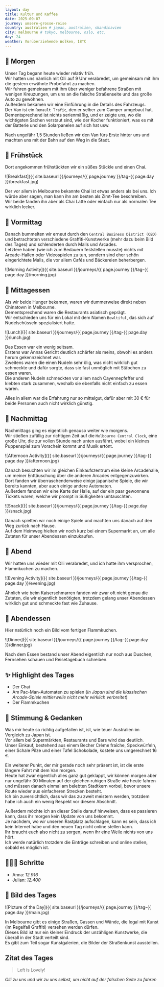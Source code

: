 ```yaml
---
layout: day
title: Kultur und Kaffee
date: 2025-09-07
journey: unsere-grosse-reise
country: australien # japan, australien, skandinavien
city: melbourne # tokyo, melbourne, oslo, etc.
day: 24
weather: Vorüberziehende Wolken, 18°C
---
```


## 🌅 Morgen

Unser Tag begann heute wieder relativ früh.  
Wir hatten uns nämlich mit Olli auf 9 Uhr verabredet, um gemeinsam mit ihm die gestern erwähnte Probefahrt zu machen.  
Wir fuhren gemeinsam mit ihm über weniger befahrene Straßen mit wenigen Kreuzungen, um uns an die falsche Straßenseite und das große Auto zu gewöhnen.  
Außerdem bekamen wir eine Einführung in die Details des Fahrzeugs.  
Der Van ist ein `Renault Trafic`, den er selber zum Camper umgebaut hat.  
Dementsprechend ist nichts serienmäßig, und er zeigte uns, wo die wichtigsten Sachen verstaut sind, wie der Kocher funktioniert, was es mit der Batterie und den Solarpanelen auf sich hat usw.

Nach ungefähr 1,5 Stunden ließen wir den Van fürs Erste hinter uns und machten uns mit der Bahn auf den Weg in die Stadt. 

## 🥐 Frühstück

Dort angekommen frühstückten wir ein süßes Stückle und einen Chai.

![Breakfast]({{ site.baseurl }}/journeys/{{ page.journey }}/tag-{{ page.day }}/breakfast.jpg)

Der vor allem in Melbourne bekannte Chai ist etwas anders als bei uns.
Ich würde aber sagen, man kann ihn am besten als Zimt-Tee beschreiben.  
Wir beide fanden ihn aber als Chai Latte oder einfach nur als normalen Tee wirklich lecker.

## 🌇 Vormittag

Danach bummelten wir erneut durch den `Central Business District (CBD)` und betrachteten verschiedene Graffiti-Kunstwerke (mehr dazu beim Bild des Tages) und schlenderten durch Malls und Arcades.  
Letztere haben (wie ich zum Bedauern feststellen musste) nichts mit Arcade-Hallen oder Videospielen zu tun, sondern sind eher schön eingerichtete Malls, die vor allem Cafés und Bäckereien beherbergen.

![Morning Activity]({{ site.baseurl }}/journeys/{{ page.journey }}/tag-{{ page.day }}/morning.jpg)

## 🍣 Mittagessen

Als wir beide Hunger bekamen, waren wir dummerweise direkt neben Chinatown in Melbourne.  
Dementsprechend waren die Restaurants asiatisch geprägt.  
Wir entschieden uns für ein Lokal mit dem Namen `Bowltiful`, das sich auf Nudelschüsseln spezialisiert hatte.

![Lunch]({{ site.baseurl }}/journeys/{{ page.journey }}/tag-{{ page.day }}/lunch.jpg)

Das Essen war ein wenig seltsam.  
Erstens war Annas Gericht deutlich schärfer als meins, obwohl es anders herum gekennzeichnet war.  
Zweitens waren die einen Nudeln sehr ölig, was nicht wirklich gut schmeckte und dafür sorgte, dass sie fast unmöglich mit Stäbchen zu essen waren.  
Die anderen Nudeln schmeckten vor allem nach Cayennepfeffer und klebten stark zusammen, weshalb sie ebenfalls nicht einfach zu essen waren.  

Alles in allem war die Erfahrung nur so mittelgut, dafür aber mit 30 € für beide Personen auch nicht wirklich günstig.

## 🌆 Nachmittag

Nachmittags ging es eigentlich genauso weiter wie morgens.  
Wir stießen zufällig zur richtigen Zeit auf die `Melbourne Central Clock`, eine große Uhr, die zur vollen Stunde nach unten ausfährt, wobei ein kleines Puppenspiel zum Vorschein kommt und Musik ertönt.

![Afternoon Activity]({{ site.baseurl }}/journeys/{{ page.journey }}/tag-{{ page.day }}/afternoon.jpg)

Danach besuchten wir im gleichen Einkaufszentrum eine kleine Arcadehalle, um meiner Enttäuschung über die anderen Arcades entgegenzuwirken.  
Dort fanden wir überraschenderweise einige japanische Spiele, die wir bereits kannten, aber auch einige andere Automaten.  
Außerdem fanden wir eine Karte der Halle, auf der ein paar gewonnene Tickets waren, welche wir prompt in Süßigkeiten umtauschten.

![Snack]({{ site.baseurl }}/journeys/{{ page.journey }}/tag-{{ page.day }}/snack.jpg)

Danach spielten wir noch einige Spiele und machten uns danach auf den Weg zurück nach Hause.  
Auf dem Heimweg hielten wir noch kurz bei einem Supermarkt an, um alle Zutaten für unser Abendessen einzukaufen.

## 🌙 Abend

Wir hatten uns wieder mit Olli verabredet, und ich hatte ihm versprochen, Flammkuchen zu machen.

![Evening Activity]({{ site.baseurl }}/journeys/{{ page.journey }}/tag-{{ page.day }}/evening.jpg)

Ähnlich wie beim Kaiserschmarren fanden wir zwar oft nicht genau die Zutaten, die wir eigentlich benötigten, trotzdem gelang unser Abendessen wirklich gut und schmeckte fast wie Zuhause.

## 🍜 Abendessen

Hier natürlich noch ein Bild vom fertigen Flammkuchen.

![Dinner]({{ site.baseurl }}/journeys/{{ page.journey }}/tag-{{ page.day }}/dinner.jpg)

Nach dem Essen bestand unser Abend eigentlich nur noch aus Duschen, Fernsehen schauen und Reisetagebuch schreiben.

## ✨ Highlight des Tages

- Der Chai  
- Am Pac-Man-Automaten zu spielen (_In Japan sind die klassischen Arcade-Spiele mittlerweile nicht mehr wirklich verbreitet_)  
- Der Flammkuchen  

## 💭 Stimmung & Gedanken

Was mir heute so richtig aufgefallen ist, ist, wie teuer Australien im Vergleich zu Japan ist.  
Vor allem bei Supermärkten, Restaurants und Bars wird das deutlich.  
Unser Einkauf, bestehend aus einem Becher Crème fraîche, Speckwürfeln, einer Schale Pilze und einer Tafel Schokolade, kostete uns umgerechnet 16 €.

Ein weiterer Punkt, der mir gerade noch sehr präsent ist, ist die erste längere Fahrt mit dem Van morgen.  
Heute hat zwar eigentlich alles ganz gut geklappt, wir können morgen aber nur ungefähr 30 Minuten auf der gleichen ruhigen Straße wie heute fahren und müssen danach einmal am belebten Stadtkern vorbei, bevor unsere Route wieder aus einfacheren Strecken besteht.  
Ich bin zuversichtlich, dass wir das zu zweit meistern werden, trotzdem habe ich auch ein wenig Respekt vor diesem Abschnitt.

Außerdem möchte ich an dieser Stelle darauf hinweisen, dass es passieren kann, dass ihr morgen kein Update von uns bekommt.  
Je nachdem, wo wir unseren Rastplatz aufschlagen, kann es sein, dass ich kein Internet habe und den neuen Tag nicht online stellen kann.  
Ihr braucht euch also nicht zu sorgen, wenn ihr eine Weile nichts von uns hört.  
Ich werde natürlich trotzdem die Einträge schreiben und online stellen, sobald es möglich ist. 

## 🏃🏽‍♀️ Schritte

- Anna: _12.916_  
- Julian: _12.400_  

## 📸 Bild des Tages

![Picture of the Day]({{ site.baseurl }}/journeys/{{ page.journey }}/tag-{{ page.day }}/main.jpg)

In Melbourne gibt es einige Straßen, Gassen und Wände, die legal mit Kunst (im Regelfall Graffiti) versehen werden dürfen.  
Dieses Bild ist nur ein kleiner Eindruck der unzähligen Kunstwerke, die überall in der Stadt verteilt sind.  
Es gibt zum Teil sogar Kunstgalerien, die Bilder der Straßenkunst ausstellen.

## Zitat des Tages

> Left is Lovely!

_Olli zu uns und wir zu uns selbst, um nicht auf der falschen Seite zu fahren_
